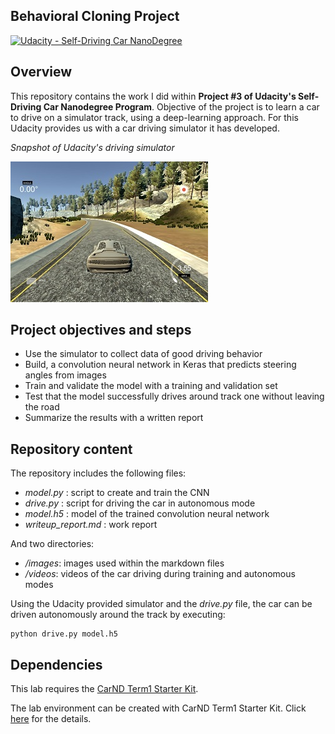 Behavioral Cloning Project
---

[![Udacity - Self-Driving Car NanoDegree](https://s3.amazonaws.com/udacity-sdc/github/shield-carnd.svg)](http://www.udacity.com/drive)

## Overview

This repository contains the work I did within **Project #3 of Udacity's Self-Driving Car Nanodegree Program**. Objective of the project is to learn a car to drive on a simulator track, using a deep-learning approach. For this Udacity provides us with a car driving simulator it has developed.

*Snapshot of Udacity's driving simulator*

![](./Images/screen-shot-simulator.jpg)


## Project objectives and steps

* Use the simulator to collect data of good driving behavior
* Build, a convolution neural network in Keras that predicts steering angles from images
* Train and validate the model with a training and validation set
* Test that the model successfully drives around track one without leaving the road
* Summarize the results with a written report


## Repository content

The repository includes the following files:

* _model.py_ : script to create and train the CNN
* _drive.py_ : script for driving the car in autonomous mode
* _model.h5_ : model of the trained convolution neural network 
* _writeup\_report.md_ : work report

And two directories:

* _/images_: images used within the markdown files
* _/videos_: videos of the car driving during training and autonomous modes

Using the Udacity provided simulator and the _drive.py_ file, the car can be driven autonomously around the track by executing: 
```
python drive.py model.h5
```

## Dependencies

This lab requires the [CarND Term1 Starter Kit](https://github.com/udacity/CarND-Term1-Starter-Kit).

The lab environment can be created with CarND Term1 Starter Kit. Click [here](https://github.com/udacity/CarND-Term1-Starter-Kit/blob/master/README.md) for the details.



